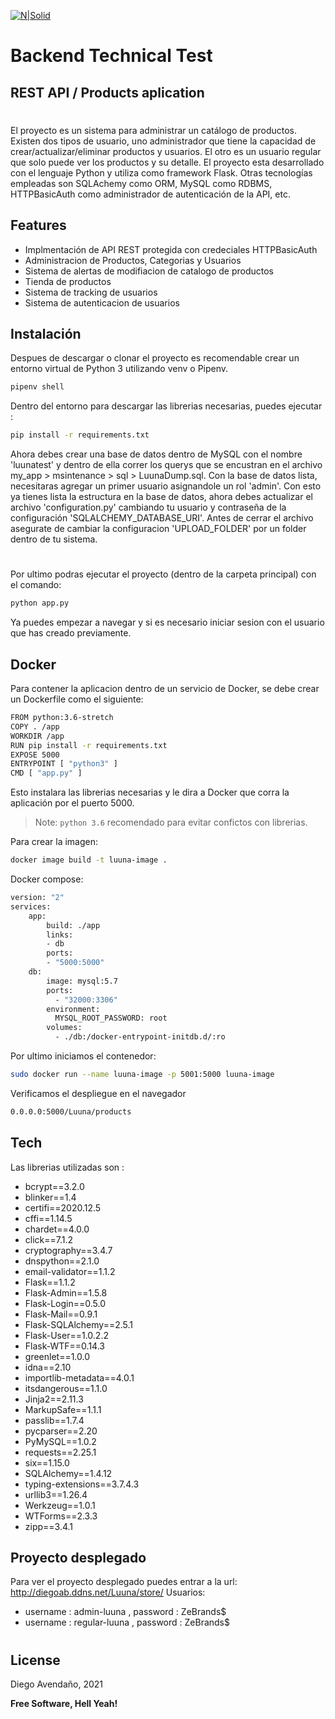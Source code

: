 
[![N|Solid](https://www.eluniversal.com.mx/descuentos/static/shop/32021/logo/Luuna_Cupon.jpg)]()
# Backend Technical Test    
## REST API / Products aplication

#
El proyecto es un sistema para administrar un catálogo de productos. Existen dos tipos de usuario, uno administrador que tiene la capacidad de crear/actualizar/eliminar productos y usuarios. El otro es un usuario regular que solo puede ver los productos y su detalle.
El proyecto esta desarrollado con el lenguaje Python y utiliza como framework Flask. Otras tecnologías empleadas son SQLAchemy como ORM, MySQL como RDBMS, HTTPBasicAuth como administrador de autenticación de la API, etc.

## Features

- Implmentación de API REST protegida con credeciales HTTPBasicAuth
- Administracion de Productos, Categorias y Usuarios
- Sistema de alertas de modifiacion de catalogo de productos
- Tienda de productos
- Sistema de tracking de usuarios
- Sistema de autenticacion de usuarios



## Instalación
Despues de descargar o clonar el proyecto es recomendable crear un entorno virtual de Python 3 utilizando venv o Pipenv.
```sh
pipenv shell
```
Dentro del entorno para descargar las librerias necesarias, puedes ejecutar :

```sh
pip install -r requirements.txt
```
Ahora debes crear una base de datos dentro de MySQL con el nombre 'luunatest' y dentro de ella correr los querys que se encustran en el archivo my_app > msintenance > sql > LuunaDump.sql.
Con la base de datos lista, necesitaras agregar un primer usuario asignandole un rol 'admin'.
Con esto ya tienes lista la estructura en la base de datos, ahora debes actualizar el archivo 'configuration.py' cambiando tu usuario y contraseña de la configuración 'SQLALCHEMY_DATABASE_URI'. Antes de cerrar el archivo asegurate de cambiar la configuracion 'UPLOAD_FOLDER' por un folder dentro de tu sistema.
#
Por ultimo podras ejecutar el proyecto (dentro de la carpeta principal) con el comando:
```sh
python app.py
```
Ya puedes empezar a navegar y si es necesario iniciar sesion con el usuario que has creado previamente.



## Docker

Para contener la aplicacion dentro de un servicio de Docker, se debe crear un Dockerfile como el siguiente:

```sh
FROM python:3.6-stretch
COPY . /app
WORKDIR /app
RUN pip install -r requirements.txt
EXPOSE 5000
ENTRYPOINT [ "python3" ]
CMD [ "app.py" ]
```

Esto instalara las librerias necesarias y le dira a Docker que corra la aplicación por el puerto 5000.
> Note: `python 3.6` recomendado para evitar confictos con librerias.

Para crear la imagen:
```sh
docker image build -t luuna-image .
```
Docker compose:
```sh
version: "2"
services:
    app:
        build: ./app
        links:
        - db
        ports:
        - "5000:5000"
    db:
        image: mysql:5.7
        ports:
          - "32000:3306"
        environment:
          MYSQL_ROOT_PASSWORD: root
        volumes:
          - ./db:/docker-entrypoint-initdb.d/:ro
```
Por ultimo iniciamos el contenedor:
```sh
sudo docker run --name luuna-image -p 5001:5000 luuna-image
```
Verificamos el despliegue en el navegador

```sh
0.0.0.0:5000/Luuna/products
```


## Tech

Las librerias utilizadas son :

- bcrypt==3.2.0
- blinker==1.4
- certifi==2020.12.5
- cffi==1.14.5
- chardet==4.0.0
- click==7.1.2
- cryptography==3.4.7
- dnspython==2.1.0
- email-validator==1.1.2
- Flask==1.1.2
- Flask-Admin==1.5.8
- Flask-Login==0.5.0
- Flask-Mail==0.9.1
- Flask-SQLAlchemy==2.5.1
- Flask-User==1.0.2.2
- Flask-WTF==0.14.3
- greenlet==1.0.0
- idna==2.10
- importlib-metadata==4.0.1
- itsdangerous==1.1.0
- Jinja2==2.11.3
- MarkupSafe==1.1.1
- passlib==1.7.4
- pycparser==2.20
- PyMySQL==1.0.2
- requests==2.25.1
- six==1.15.0
- SQLAlchemy==1.4.12
- typing-extensions==3.7.4.3
- urllib3==1.26.4
- Werkzeug==1.0.1
- WTForms==2.3.3
- zipp==3.4.1


## Proyecto desplegado
Para ver el proyecto desplegado puedes entrar a la url: http://diegoab.ddns.net/Luuna/store/
Usuarios:
- username : admin-luuna , password : ZeBrands$
- username : regular-luuna , password : ZeBrands$


#
## License

Diego Avendaño, 2021

**Free Software, Hell Yeah!**
